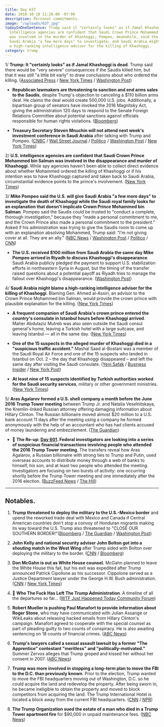 ```yaml
---
title: Day 637
date: 2018-10-18 11:26:00 -07:00
description: Personal commitments.
image: "/uploads/637.jpg"
todayInOneSentence: Trump said it "certainly looks" as if Jamal Khashoggi is dead;
  intelligence agencies are confident that Saudi Crown Prince Mohammed bin Salman
  was involved in the murder of Khashoggi; Pompeo, meanwhile, said the U.S. will give
  Saudi Arabia "a few more days" to investigate; and Saudi Arabia might try to blame
  a high-ranking intelligence adviser for the killing of Khashoggi.
category: trump
---
```


1/ **Trump: It "certainly looks" as if Jamal Khashoggi is dead**. Trump said there would be "very severe" consequences if the Saudis killed him, but that it was still "a little bit early" to draw conclusions about who ordered the killing. ([Associated Press](https://apnews.com/urn:publicid:ap.org:8ab0978ffd544bf8a00a983d47db5787) / [New York Times](https://www.nytimes.com/2018/10/18/us/politics/trump-khashoggi-dead.html) / [Washington Post](https://www.washingtonpost.com/world/turkish-investigators-expand-search-for-missing-journalist-to-forest-farm-outside-istanbul/2018/10/18/55328548-d243-11e8-a4db-184311d27129_story.html))

* **Republican lawmakers are threatening to sanction and end arms sales to the Saudis**, despite Trump's objection to canceling a $110 billion arms deal. He claims the deal would create 500,000 U.S. jobs. Additionally, a bipartisan group of senators have invoked the 2016 Magnitsky Act, giving the administration 120 days to respond to the Senate Foreign Relations Committee about potential sanctions against officials responsible for human rights violations. ([Bloomberg](https://www.bloomberg.com/news/articles/2018-10-18/khashoggi-crisis-widens-trump-rift-with-congress-on-saudi-arabia))

* **Treasury Secretary Steven Mnuchin will not attend next week's investment conference in Saudi Arabia** after talking with Trump and Pompeo. ([CNBC](https://www.cnbc.com/2018/10/18/treasury-secretary-mnuchin-drops-out-of-saudi-conference-amid-outcry-over-khashoggi-disappearance.html) / [Wall Street Journal](https://www.wsj.com/articles/pompeo-says-saudis-should-get-a-few-more-days-to-complete-probe-of-journalists-disappearance-1539875294) / [Politico](https://www.politico.com/story/2018/10/18/mnuchin-says-he-wont-go-to-saudi-conference-amid-tension-over-khashoggi-disappearance-912685) / [Washington Post](https://www.washingtonpost.com/business/economy/treasury-secretary-steven-mnuchin-pulls-out-of-saudi-investment-conference/2018/10/18/6949007c-d2eb-11e8-8c22-fa2ef74bd6d6_story.html) / [New York Times](https://www.nytimes.com/2018/10/18/us/politics/saudi-arabia-khashoggi-mnuchin.html))

2/ **U.S. intelligence agencies are confident that Saudi Crown Prince Mohammed bin Salman was involved in the disappearance and murder of Khashoggi**. While spy agencies haven't been able to collect direct evidence about whether Mohammed ordered the killing of Khashoggi or if his intention was to have Khashoggi captured and taken back to Saudi Arabia, circumstantial evidence points to the prince's involvement. ([New York Times](https://www.nytimes.com/2018/10/17/world/middleeast/pompeo-khashoggi-murder.html))

3/ **Mike Pompeo said the U.S. will give Saudi Arabia "a few more days" to investigate the death of Khashoggi while the Saudi royal family looks for an explanation that doesn't implicate Crown Prince Mohammed bin Salman**. Pompeo said the Saudis could be trusted to "conduct a complete, thorough investigation," because they "made a personal commitment to me, and the Crown Prince also made a personal commitment to the president." Asked if his administration was trying to give the Saudis room to come up with an explanation absolving Mohammed, Trump said: "I'm not giving cover at all. They are an ally." ([NBC News](https://www.nbcnews.com/politics/white-house/pompeo-says-u-s-will-give-saudi-arabia-few-more-n921626) / [Washington Post](https://www.washingtonpost.com/world/national-security/crown-prince-under-scrutiny-in-journalists-disappearance-even-as-saudis-search-for-exculpatory-explanation/2018/10/17/8c0e19b2-d228-11e8-b2d2-f397227b43f0_story.html) / [Politico](https://www.politico.com/story/2018/10/18/pompeo-trump-khashoggi-investigation-912530) / [CNN](https://www.cnn.com/2018/10/18/politics/trump-pompeo-khashoggi-optics-meeting/index.html))

* **The U.S. received $100 million from Saudi Arabia the same day Mike Pompeo arrived in Riyadh to discuss Khashoggi's disappearance**. Saudi Arabia publicly pledged the payment to support U.S. stabilization efforts in northeastern Syria in August, but the timing of the transfer raised questions about a potential payoff as Riyadh tries to manage the fallout over Khashoggi's disappearance. ([Washington Post](https://www.washingtonpost.com/world/national-security/saudi-arabia-transfers-100-million-to-us-amid-crisis-over-khashoggi/2018/10/17/22b23ae1-c6a4-43a4-9b7d-ce04603fa6ab_story.html))

4/ **Saudi Arabia might blame a high-ranking intelligence adviser for the killing of Khashoggi**. Blaming Gen. Ahmed al-Assiri, an advisor to the Crown Prince Mohammed bin Salman, would provide the crown prince with plausible explanation for the killing. ([New York Times](https://www.nytimes.com/2018/10/18/world/middleeast/jamal-khashoggi-killing-saudi-arabia.html))

* **A frequent companion of Saudi Arabia's crown prince entered the country's consulate in Istanbul hours before Khashoggi arrived**. Maher Abdulaziz Mutreb was also seen outside the Saudi consul general's home, leaving a Turkish hotel with a large suitcase, and leaving Istanbul — all in the same day. ([New York Times](https://www.nytimes.com/2018/10/18/world/middleeast/jamal-khashoggi-mohammed-bin-salman-turkey-saudi-arabia.html))

* **One of the 15 suspects in the alleged murder of Khashoggi died in a "suspicious traffic accident."** Mashal Saad al-Bostani was a member of the Saudi Royal Air Force and one of the 15 suspects who landed in Istanbul on Oct. 2 – the day that Khashoggi disappeared – and left the same day after visiting the Saudi consulate. ([Yeni Safak](https://www.yenisafak.com/gundem/riyad-birini-susturdu-3402909) / [Business Insider](https://www.businessinsider.com/khashoggi-suspect-mashal-saad-al-bostani-reportedly-dead-in-car-crash-2018-10) / [New York Post](https://nypost.com/2018/10/18/saudi-who-arrived-in-turkey-day-of-khashoggi-disappearance-dies-in-traffic-accident/))

* **At least nine of 15 suspects identified by Turkish authorities worked for the Saudi security services**, military or other government ministries. ([New York Times](https://www.nytimes.com/2018/10/16/world/middleeast/khashoggi-saudi-prince.html))

5/ **Aras Agalarov formed a U.S. shell company a month before the June 2016 Trump Tower meeting** between Trump Jr. and Natalia Veselnitskaya, the Kremlin-linked Russian attorney offering damaging information about Hillary Clinton. The Russian billionaire moved almost $20 million to a U.S. bank account 11 days after the meeting using a company he formed anonymously with the help of an accountant who has had clients accused of money laundering and embezzlement. ([The Guardian](https://www.theguardian.com/us-news/2018/oct/18/russian-billionaire-aras-agalarov-company-trump-tower-meeting))

* 📌 **The Re-up: [Day 601](https://whatthefuckjusthappenedtoday.com/2018/09/12/day-601/#4-federal-investigators-are-looking). Federal investigators are looking into a series of suspicious financial transactions involving people who attended the 2016 Trump Tower meeting**. The transfers reveal how Aras Agalarov, a Russian billionaire with strong ties to Trump and Putin, used overseas accounts to distribute money through a web of banks to himself, his son, and at least two people who attended the meeting. Investigators are focusing on two bursts of activity: one occurring shortly before the Trump Tower meeting and one immediately after the 2016 election. ([BuzzFeed News](https://www.buzzfeednews.com/article/anthonycormier/trump-tower-meeting-suspicious-transactions-agalarov) / [The Hill](http://thehill.com/blogs/blog-briefing-room/news/406252-investigators-looking-at-suspicious-money-transfers-after-trump))

---

## Notables.

1. **Trump threatened to deploy the military to the U.S.-Mexico border** and upend the reworked trade deal with Mexico and Canada if Central American countries don't stop a convoy of Honduran migrants making its way toward the U.S. Trump also threatened to "CLOSE OUR SOUTHERN BORDER!"([Bloomberg](https://www.bloomberg.com/news/articles/2018-10-18/trump-vows-military-will-close-mexican-border-to-stop-migrants) / [The Guardian](https://www.theguardian.com/us-news/2018/oct/18/trump-threatens-to-close-us-mexico-border-over-migrant-caravan) / [Washington Post](https://www.washingtonpost.com/politics/trump-threatens-to-summon-military-to-close-us-mexico-border-in-response-to-migrant-caravan/2018/10/18/d427b1dc-d2bd-11e8-83d6-291fcead2ab1_story.html))

2. **John Kelly and national security adviser John Bolton got into a shouting match in the West Wing** after Trump sided with Bolton over deploying the military to the border. ([CNN](https://www.cnn.com/2018/10/18/politics/john-kelly-john-bolton-immigration/index.html) / [Bloomberg](https://www.bloomberg.com/news/articles/2018-10-18/kelly-bolton-in-shouting-match-as-white-house-tensions-reemerge))

3. **Don McGahn is out as White House counsel.** McGahn planned to leave the White House this fall, but his exit was expedited after Trump announced Patrick Cipollone as his successor. Cippolone served as a Justice Department lawyer under the George H.W. Bush administration. ([CNN](https://www.cnn.com/2018/10/17/politics/mcgahn-leaving-white-house-council/index.html) / [New York Times](https://www.nytimes.com/2018/10/17/us/politics/don-mcgahn-leaves-trump-administration.html))

4. 👋 **Who The Fuck Has Left The Trump Administration**. A timeline of all the departures so far... ([WTF Just Happened Today Community Forum](https://talk.whatthefuckjusthappenedtoday.com/t/who-the-fuck-has-left-the-trump-administration/908))

5. **Robert Mueller is pushing Paul Manafort to provide information about Roger Stone**, who may have communicated with Julian Assange or WikiLeaks about releasing hacked emails from Hillary Clinton's campaign. Manafort agreed to cooperate with the special counsel as part of pleading guilty to two counts of conspiracy. He is also awaiting sentencing on 18 counts of financial crimes. ([ABC News](https://abcnews.go.com/Politics/special-counsel-pushing-paul-manafort-information-roger-stone/story?id=58572284))

6. **Trump's lawyers called a sexual assault lawsuit by a former "The Apprentice" contestant "meritless" and "politically-motivated."** Summer Zervos alleges that Trump groped and kissed her without her consent in 2007. ([ABC News](https://abcnews.go.com/Politics/trumps-lawyers-court-fight-lawsuit-call-politically-motivated/story?id=58582252))

7. **Trump was more involved in stopping a long-term plan to move the FBI to the D.C. than previously known**. Prior to the election, Trump wanted to move the FBI headquarters moving out of Washington, D.C. so he could acquire the land and redevelop the property. After being sworn in, he became ineligible to obtain the property and moved to block competitors from acquiring the land. The Trump International Hotel is located a block away from the current FBI headquarters. ([CNN](https://www.cnn.com/2018/10/18/politics/trump-fbi-building/index.html) / [NPR](https://www.npr.org/2018/10/18/658509261/trump-intervened-in-fbi-hq-project-to-protect-his-hotel-democrats-allege))

8. **The Trump Organization sued the estate of a man who died in a  Trump Tower apartment fire** for $90,000 in unpaid maintenance fees.  ([NBC News](https://www.nbcnews.com/news/us-news/trump-organization-sues-dead-man-s-estate-90-000-n921586))